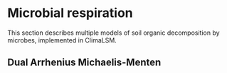 # Microbial respiration
This section describes multiple models of soil organic decomposition
by microbes, implemented in ClimaLSM. 

## Dual Arrhenius Michaelis-Menten

